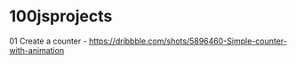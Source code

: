 # 100jsprojects

01 Create a counter - https://dribbble.com/shots/5896460-Simple-counter-with-animation